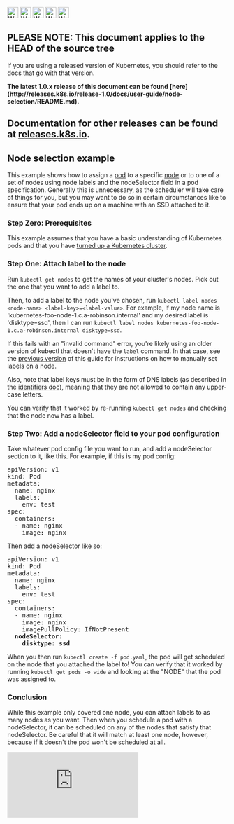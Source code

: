 <!-- BEGIN MUNGE: UNVERSIONED_WARNING -->

<!-- BEGIN STRIP_FOR_RELEASE -->

<img src="http://kubernetes.io/img/warning.png" alt="WARNING"
     width="25" height="25">
<img src="http://kubernetes.io/img/warning.png" alt="WARNING"
     width="25" height="25">
<img src="http://kubernetes.io/img/warning.png" alt="WARNING"
     width="25" height="25">
<img src="http://kubernetes.io/img/warning.png" alt="WARNING"
     width="25" height="25">
<img src="http://kubernetes.io/img/warning.png" alt="WARNING"
     width="25" height="25">

<h2>PLEASE NOTE: This document applies to the HEAD of the source tree</h2>

If you are using a released version of Kubernetes, you should
refer to the docs that go with that version.

<strong>
The latest 1.0.x release of this document can be found
[here](http://releases.k8s.io/release-1.0/docs/user-guide/node-selection/README.md).

Documentation for other releases can be found at
[releases.k8s.io](http://releases.k8s.io).
</strong>
--

<!-- END STRIP_FOR_RELEASE -->

<!-- END MUNGE: UNVERSIONED_WARNING -->

## Node selection example

This example shows how to assign a [pod](../pods.md) to a specific [node](../../admin/node.md) or to one of a set of nodes using node labels and the nodeSelector field in a pod specification. Generally this is unnecessary, as the scheduler will take care of things for you, but you may want to do so in certain circumstances like to ensure that your pod ends up on a machine with an SSD attached to it.

### Step Zero: Prerequisites

This example assumes that you have a basic understanding of Kubernetes pods and that you have [turned up a Kubernetes cluster](https://github.com/GoogleCloudPlatform/kubernetes#documentation).

### Step One: Attach label to the node

Run `kubectl get nodes` to get the names of your cluster's nodes. Pick out the one that you want to add a label to.

Then, to add a label to the node you've chosen, run `kubectl label nodes <node-name> <label-key>=<label-value>`. For example, if my node name is 'kubernetes-foo-node-1.c.a-robinson.internal' and my desired label is 'disktype=ssd', then I can run `kubectl label nodes kubernetes-foo-node-1.c.a-robinson.internal disktype=ssd`.

If this fails with an "invalid command" error, you're likely using an older version of kubectl that doesn't have the `label` command. In that case, see the [previous version](https://github.com/GoogleCloudPlatform/kubernetes/blob/a053dbc313572ed60d89dae9821ecab8bfd676dc/examples/node-selection/README.md) of this guide for instructions on how to manually set labels on a node.

Also, note that label keys must be in the form of DNS labels (as described in the [identifiers doc](../../../docs/design/identifiers.md)), meaning that they are not allowed to contain any upper-case letters.

You can verify that it worked by re-running `kubectl get nodes` and checking that the node now has a label.

### Step Two: Add a nodeSelector field to your pod configuration

Take whatever pod config file you want to run, and add a nodeSelector section to it, like this. For example, if this is my pod config:

<pre>
apiVersion: v1
kind: Pod
metadata:
  name: nginx
  labels:
    env: test
spec:
  containers:
  - name: nginx
    image: nginx
</pre>

Then add a nodeSelector like so:

<pre>
apiVersion: v1
kind: Pod
metadata:
  name: nginx
  labels:
    env: test
spec:
  containers:
  - name: nginx
    image: nginx
    imagePullPolicy: IfNotPresent
  <b>nodeSelector:
    disktype: ssd</b>
</pre>

When you then run `kubectl create -f pod.yaml`, the pod will get scheduled on the node that you attached the label to! You can verify that it worked by running `kubectl get pods -o wide` and looking at the "NODE" that the pod was assigned to.

### Conclusion

While this example only covered one node, you can attach labels to as many nodes as you want. Then when you schedule a pod with a nodeSelector, it can be scheduled on any of the nodes that satisfy that nodeSelector. Be careful that it will match at least one node, however, because if it doesn't the pod won't be scheduled at all.


<!-- BEGIN MUNGE: GENERATED_ANALYTICS -->
[![Analytics](https://kubernetes-site.appspot.com/UA-36037335-10/GitHub/docs/user-guide/node-selection/README.md?pixel)]()
<!-- END MUNGE: GENERATED_ANALYTICS -->
